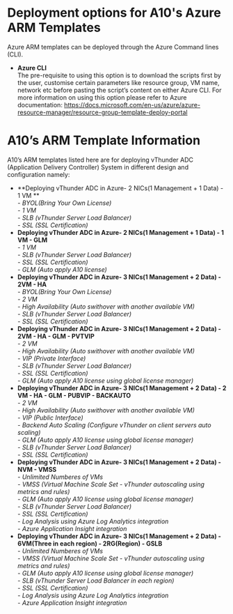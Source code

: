# Deployment options for A10's Azure ARM Templates
Azure ARM templates can be deployed through the Azure Command lines (CLI).

- **Azure CLI**<br>
The pre-requisite to using this option is to download the scripts first by the user, customise certain parameters
like resource group, VM name, network etc before pasting the script’s content on either Azure CLI. 
For more information on using this option please refer to Azure documentation: https://docs.microsoft.com/en-us/azure/azure-resource-manager/resource-group-template-deploy-portal

# A10’s ARM Template Information
A10’s ARM templates listed here are for deploying vThunder ADC (Application Delivery Controller) System 
in different design and configuration namely:

- **Deploying vThunder ADC in Azure- 2 NICs(1 Management + 1 Data) - 1 VM **<br>
      - *BYOL(Bring Your Own License)*<br>
      - *1 VM*<br>
      - *SLB (vThunder Server Load Balancer)*<br>
      - *SSL (SSL Certification)*<br>
- **Deploying vThunder ADC in Azure- 2 NICs(1 Management + 1 Data) - 1 VM - GLM**<br>
      - *1 VM*<br>
      - *SLB (vThunder Server Load Balancer)*<br>
      - *SSL (SSL Certification)*<br>
	  - *GLM (Auto apply A10 license)*<br>
- **Deploying vThunder ADC in Azure- 3 NICs(1 Management + 2 Data) - 2VM - HA**<br>
      - *BYOL(Bring Your Own License)*<br>
      - *2 VM*<br>
      - *High Availability (Auto swithover with another available VM)*<br>
      - *SLB (vThunder Server Load Balancer)*<br>
      - *SSL (SSL Certification)*<br>
- **Deploying vThunder ADC in Azure- 3 NICs(1 Management + 2 Data) - 2VM - HA - GLM - PVTVIP**<br>
      - *2 VM*<br>
      - *High Availability (Auto swithover with another available VM)*<br>
      - *VIP (Private Interface)*<br>
      - *SLB (vThunder Server Load Balancer)*<br>
      - *SSL (SSL Certification)*<br>
	  - *GLM (Auto apply A10 license using global license manager)*<br>
- **Deploying vThunder ADC in Azure- 3 NICs(1 Management + 2 Data) - 2 VM - HA - GLM - PUBVIP - BACKAUTO**<br>
      - *2 VM*<br>
      - *High Availability (Auto swithover with another available VM)*<br>
      - *VIP (Public Interface)*<br>
      - *Backend Auto Scaling (Configure vThunder on client servers auto scaling)*<br>
	  - *GLM (Auto apply A10 license using global license manager)*<br>
      - *SLB (vThunder Server Load Balancer)*<br>
      - *SSL (SSL Certification)*<br>
- **Deploying vThunder ADC in Azure- 3 NICs(1 Management + 2 Data) - NVM - VMSS**<br>
      - *Unlimited Numberes of VMs*<br>
      - *VMSS (Virtual Machine Scale Set - vThunder autoscaling using metrics and rules)*<br>
	  - *GLM (Auto apply A10 license using global license manager)*<br>
      - *SLB (vThunder Server Load Balancer)*<br>
      - *SSL (SSL Certification)*<br>
      - *Log Analysis using Azure Log Analytics integration*<br>
      - *Azure Application Insight integration*<br>
- **Deploying vThunder ADC in Azure- 3 NICs(1 Management + 2 Data) - 6VM(Three in each region) - 2RG(Region) - GSLB**<br>
      - *Unlimited Numberes of VMs*<br>
      - *VMSS (Virtual Machine Scale Set - vThunder autoscaling using metrics and rules)*<br>
	  - *GLM (Auto apply A10 license using global license manager)*<br>
      - *SLB (vThunder Server Load Balancer in each region)*<br>
      - *SSL (SSL Certification)*<br>
      - *Log Analysis using Azure Log Analytics integration*<br>
      - *Azure Application Insight integration*<br>